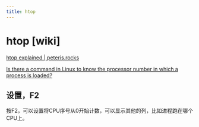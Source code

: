 ```yaml
---
title: htop
---
```


# htop [wiki]

[htop explained | peteris.rocks](htop/htop%20explained%20peteris%20rocks%20d8ebe43043f64b2a8af52b4f616e30ad.md)

[Is there a command in Linux to know the processor number in which a process is loaded?](https://superuser.com/questions/191092/is-there-a-command-in-linux-to-know-the-processor-number-in-which-a-process-is-l)

## 设置，F2

按F2，可以设置将CPU序号从0开始计数，可以显示其他的列，比如进程跑在哪个CPU上。